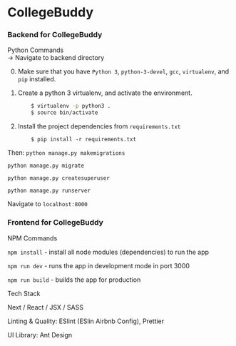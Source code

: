 # CollegeBuddy

### Backend for CollegeBuddy

Python Commands <br>
-> Navigate to backend directory

0. Make sure that you have `Python 3`, `python-3-devel`, `gcc`, `virtualenv`, and `pip` installed.     

1. Create a python 3 virtualenv, and activate the environment.
    ```bash
        $ virtualenv -p python3 .
        $ source bin/activate
    ```   
2. Install the project dependencies from `requirements.txt`
    ```
        $ pip install -r requirements.txt
Then:
`python manage.py makemigrations` 

`python manage.py migrate` 

`python manage.py createsuperuser`

`python manage.py runserver`

Navigate to  `localhost:8000`
### Frontend for CollegeBuddy

NPM Commands


`npm install` - install all node modules (dependencies) to run the app

`npm run dev` - runs the app in development mode in port 3000

`npm run build` - builds the app for production


Tech Stack

Next / React / JSX / SASS

Linting & Quality: ESlint (ESlin Airbnb Config), Prettier

UI Library:  Ant Design

